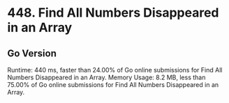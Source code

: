 # 448. Find All Numbers Disappeared in an Array

## Go Version
Runtime: 440 ms, faster than 24.00% of Go online submissions for Find All Numbers Disappeared in an Array.
Memory Usage: 8.2 MB, less than 75.00% of Go online submissions for Find All Numbers Disappeared in an Array.